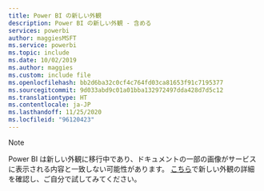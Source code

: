 ```yaml
---
title: Power BI の新しい外観
description: Power BI の新しい外観 - 含める
services: powerbi
author: maggiesMSFT
ms.service: powerbi
ms.topic: include
ms.date: 10/02/2019
ms.author: maggies
ms.custom: include file
ms.openlocfilehash: bb2d6ba32c0cf4c764fd03ca81653f91c7195377
ms.sourcegitcommit: 9d033abd9c01a01bba132972497dda428d7d5c12
ms.translationtype: HT
ms.contentlocale: ja-JP
ms.lasthandoff: 11/25/2020
ms.locfileid: "96120423"
---
```

> [!NOTE]
> Power BI は新しい外観に移行中であり、ドキュメントの一部の画像がサービスに表示される内容と一致しない可能性があります。 [こちら](../consumer/service-new-look.md)で新しい外観の詳細を確認し、ご自分で試してみてください。
